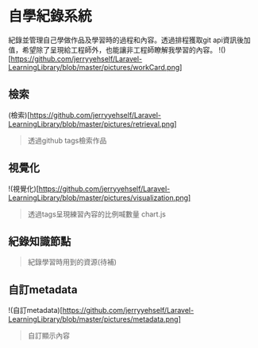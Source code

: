 # 自學紀錄系統
紀錄並管理自己學做作品及學習時的過程和內容。透過排程獲取git api資訊後加值，希望除了呈現給工程師外，也能讓非工程師瞭解我學習的內容。
!()[https://github.com/jerryyehself/Laravel-LearningLibrary/blob/master/pictures/workCard.png]
## 檢索
(檢索)[https://github.com/jerryyehself/Laravel-LearningLibrary/blob/master/pictures/retrieval.png]
> 透過github tags檢索作品
## 視覺化
!(視覺化)[https://github.com/jerryyehself/Laravel-LearningLibrary/blob/master/pictures/visualization.png]
> 透過tags呈現練習內容的比例喊數量
> chart.js
## 紀錄知識節點
> 紀錄學習時用到的資源(待補)
## 自訂metadata
!(自訂metadata)[https://github.com/jerryyehself/Laravel-LearningLibrary/blob/master/pictures/metadata.png]
> 自訂顯示內容


